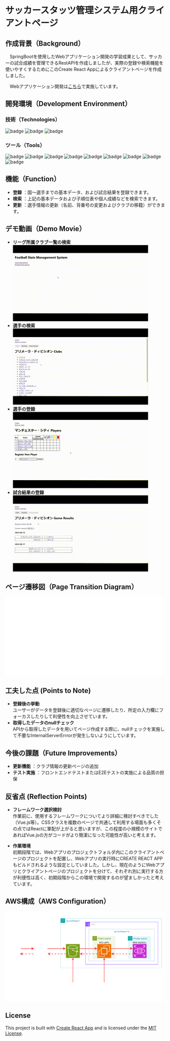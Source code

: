 # サッカースタッツ管理システム用クライアントページ

## 作成背景（Background）
　SpringBootを使用したWebアプリケーション開発の学習成果として、サッカーの試合成績を管理できるRestAPIを作成しましたが、実際の登録や検索機能を使いやすくするためにこのCreate React Appによるクライアントページを作成しました。

　Webアプリケーション開発は[こちら](https://github.com/AijiY/FootballStatsManagement)で実施しています。

## 開発環境（Development Environment）
### 技術（Technologies）
![badge](https://img.shields.io/badge/Node.js-20.16.0-8CC84B.svg?logo=nodedotjs&logoColor=white)
![badge](https://img.shields.io/badge/npm-10.8.2-CB3837.svg?logo=npm&logoColor=white)
![badge](https://img.shields.io/badge/Javascript-276DC3.svg?logo=javascript&style=flat)


### ツール（Tools）
![badge](https://img.shields.io/badge/Visual%20Studio%20Code-1.95.0-007ACC.svg?logo=visual-studio-code&style=flat)
![badge](https://img.shields.io/badge/-Create%20React%20App-555.svg?logo=react&style=flat)
![badge](https://img.shields.io/badge/-Tailwind%20CSS-555.svg?logo=tailwindcss&style=flat)
![badge](https://img.shields.io/badge/GitHub-%23181717?logo=github&logoColor=white)
![badge](https://img.shields.io/badge/GitHub_Actions-%232088FF?logo=githubactions&logoColor=white)
![badge](https://img.shields.io/badge/draw.io-FB9D3A.svg?logo=diagramsdotnet&logoColor=white)
![badge](https://img.shields.io/badge/Microsoft%20Clipchamp-007ACC.svg?logo=visual-studio-code&style=flat)
![badge](https://img.shields.io/badge/OBS%20Studio-30.2.3-302E31.svg?logo=obsstudio&logoColor=white)
![badge](https://img.shields.io/badge/Amazon%20Web%20Services-232F3E?logo=amazonwebservices&logoColor=white)

## 機能（Function） 
- **登録** ：国～選手までの基本データ、および試合結果を登録できます。
- **検索** ：上記の基本データおよび子順位表や個人成績などを検索できます。
- **更新** ：選手情報の更新（名前、背番号の変更およびクラブの移籍）ができます。

## デモ動画（Demo Movie）
- **リーグ所属クラブ一覧の検索**<br>
![seach-clubs](/docs/gif/seach-clubs.gif)
- **選手の検索**<br>
![search_player](/docs/gif/search_player.gif)
- **選手の登録**<br>
![register-players](/docs/gif/register-players.gif)
- **試合結果の登録**<br>
![register-game-result](/docs/gif/register-game-result.gif)

## ページ遷移図（Page Transition Diagram）
![PageTransitionDiagram](/docs/svg/PageTransitionDiagram.svg)

## 工夫した点 (Points to Note)
- **登録後の挙動**<br>
ユーザーがデータを登録後に適切なページに遷移したり、所定の入力欄にフォーカスしたりして利便性を向上させています。
- **取得したデータのnullチェック**<br>
APIから取得したデータを用いてページ作成する際に、nullチェックを実施して不要なInternalServerErrrorが発生しないようにしています。

## 今後の課題（Future Improvements）
- **更新機能** ：クラブ情報の更新ページの追加
- **テスト実施** ：フロントエンドテストまたはE2Eテストの実施による品質の担保

## 反省点 (Reflection Points)
- **フレームワーク選択検討**<br>
  作業前に、使用するフレームワークについてより詳細に検討すべきでした（Vue.js等）。CSSクラスを複数のページで共通して利用する場面も多くその点ではReactに軍配が上がると思いますが、この程度の小規模のサイトであればVue.jsの方がコードがより簡潔になった可能性が高いと考えます。

- **作業環境**<br>
  初期段階では、Webアプリのプロジェクトフォルダ内にこのクライアントページのプロジェクトを配置し、Webアプリの実行時にCREATE REACT APPもビルドされるような設定としていました。しかし、現在のようにWebアプリとクライアントページのプロジェクトを分けて、それぞれ別に実行する方が利便性は高く、初期段階からこの環境で開発するのが望ましかったと考えています。

## AWS構成（AWS Configuration）
![AWS_ClientPage](/docs/svg/AWS_ClientPage.svg)

## License
This project is built with [Create React App](https://create-react-app.dev/) and is licensed under the [MIT License](LICENSE).
